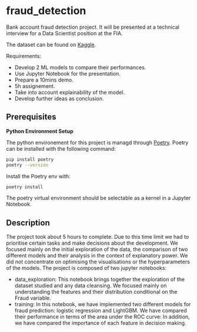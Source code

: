 # fraud_detection
Bank account fraud detection project. It will be presented at a technical interview for a Data Scientist position at the FIA. 

The dataset can be found on [Kaggle](https://www.kaggle.com/datasets/sgpjesus/bank-account-fraud-dataset-neurips-2022/data?select=Base.csv). 

Requirements:
- Develop 2 ML models to compare their performances.
- Use Jupyter Notebook for the presentation.
- Prepare a 10mins demo.
- 5h assignement.
- Take into account explainability of the model.
- Develop further ideas as conclusion. 


## Prerequisites
**Python Environment Setup**

The python environement for this project is managd through [Poetry](https://python-poetry.org/). Poetry can be installed with the following command:
```sh
pip install poetry
poetry --version
```

Install the Poetry env with:
```sh
poetry install
```
The poetry virtual environment should be selectable as a kernel in a Jupyter Notebook. 

## Description
The project took about 5 hours to complete. Due to this time limit we had to prioritise certain tasks and make decisions about the development. We focused mainly on the initial exploration of the data, the comparison of two different models and their analysis in the context of explanatory power. We did not concentrate on optimising the visualisations or the hyperparameters of the models. The project is composed of two jupyter notebooks: 

- data_exploration: This notebook brings together the exploration of the dataset studied and any data cleansing. We focused mainly on understanding the features and their distribution conditional on the Fraud variable.
- training: In this notebook, we have implemented two different models for fraud prediction: logistic regression and LightGBM. We have compared their performance in terms of the area under the ROC curve: In addition, we have compared the importance of each feature in decision making. 


